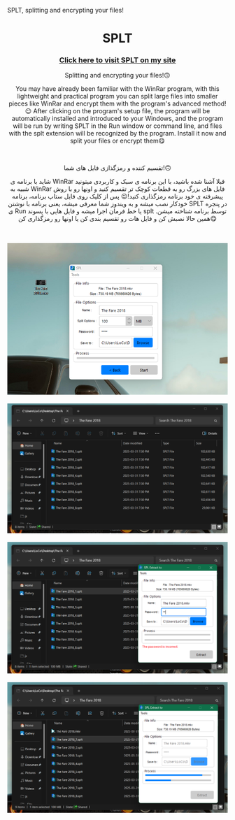 SPLT, splitting and encrypting your files!
<h1 align="center"> SPLT </h1>
<h3 align="center"> <a href="https://loco81.ir/skills/SPLT"> Click here to visit SPLT on my site </a> </h3>
<p align="center"> Splitting and encrypting your files!🙃 </p>
<p align="center"> You may have already been familiar with the WinRar program, with this lightweight and practical program you can split large files into smaller pieces like WinRar and encrypt them with the program's advanced method!😉 After clicking on the program's setup file, the program will be automatically installed and introduced to your Windows, and the program will be run by writing SPLT in the Run window or command line, and files with the splt extension will be recognized by the program. Install it now and split your files or encrypt them😋 </p>
<br>
<p align="center"> تقسیم کننده و رمزگذازی فایل های شما!🙃 </p>
<p align="center">  شاید با برنامه ی WinRar قبلا آشنا شده باشید، با این برنامه ی سبک و کاربردی میتونید شبیه به WinRar فایل های بزرگ رو به قطعات کوچک تر تقسیم کنید و اونها رو با روش پیشرفته ی خود برنامه رمزگذاری کنید!😉 پس از کلیک روی فایل ستاپ برنامه، برنامه خودکار نصب میشه و به ویندوز شما معرفی میشه، یعنی برنامه با نوشتن SPLT در پنجره ی Run یا خط فرمان اجرا میشه و فایل هایی با پسوند splt توسط برنامه شناخته میشن. همین حالا نصبش کن و فایل هات رو تقسیم بندی کن یا اونها رو رمزگذاری کن😋 </p>
<br>
<br>
<div align="center">
  <img width="700" src="/images/01.png" alt="SPLT" />
</div>
<br>
<div align="center">
  <img width="700" src="/images/02.png" alt="SPLT" />
</div>
<br>
<div align="center">
  <img width="700" src="/images/03.png" alt="SPLT" />
</div>
<br>
<div align="center">
  <img width="700" src="/images/04.png" alt="SPLT" />
</div>
